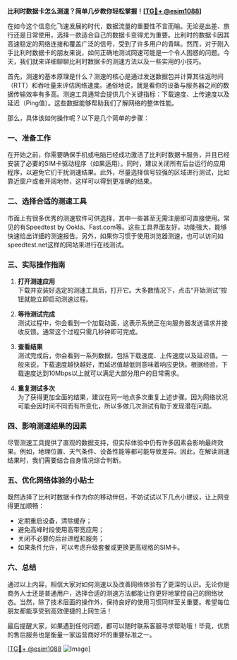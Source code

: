 **比利时数据卡怎么测速？简单几步教你轻松掌握！[[TG💪+ @esim1088](https://t.me/s/esim1088)]**

在如今这个信息化飞速发展的时代，数据流量的重要性不言而喻。无论是出差、旅行还是日常使用，选择一款适合自己的数据卡变得尤为重要。比利时的数据卡因其高速稳定的网络连接和覆盖广泛的信号，受到了许多用户的青睐。然而，对于刚入手比利时数据卡的朋友来说，如何正确地测试网速可能是一个令人困惑的问题。今天，我们就来详细聊聊比利时数据卡的测速方法以及一些实用的小技巧。

首先，测速的基本原理是什么？测速的核心是通过发送数据包并计算其往返时间（RTT）和吞吐量来评估网络速度。通俗地说，就是看你的设备与服务器之间的数据传输效率有多高。测速工具通常会提供几个关键指标：下载速度、上传速度以及延迟（Ping值）。这些数据能够帮助我们了解网络的整体性能。

那么，具体该如何操作呢？以下是几个简单的步骤：

### **一、准备工作**
在开始之前，你需要确保手机或电脑已经成功激活了比利时数据卡服务，并且已经安装了必要的SIM卡驱动程序（如果适用）。同时，建议关闭所有后台运行的应用程序，以避免它们干扰测速结果。此外，尽量选择信号较强的区域进行测试，比如靠近窗户或者开阔地带，这样可以得到更准确的结果。

### **二、选择合适的测速工具**
市面上有很多优秀的测速软件可供选择，其中一些甚至无需注册即可直接使用。常见的有Speedtest by Ookla、Fast.com等。这些工具界面友好，功能强大，能够快速给出详细的测速报告。另外，如果你习惯于使用浏览器测速，也可以访问如speedtest.net这样的网站来进行在线测试。

### **三、实际操作指南**
1. **打开测速应用**  
   下载并安装好选定的测速工具后，打开它。大多数情况下，点击“开始测试”按钮就能立即启动测速过程。
   
2. **等待测试完成**  
   测试过程中，你会看到一个加载动画，这表示系统正在向服务器发送请求并接收反馈。通常这个过程只需几秒钟即可完成。

3. **查看结果**  
   测试完成后，你会看到一系列数据，包括下载速度、上传速度以及延迟值。一般来说，下载速度越快越好，而延迟值越低则意味着响应更快。根据经验，下载速度达到10Mbps以上就可以满足大部分用户的日常需求。

4. **重复测试多次**  
   为了获得更加全面的结果，建议在同一地点多次重复上述步骤。因为网络状况可能会因时间不同而有所变化，所以多做几次测试有助于发现潜在问题。

### **四、影响测速结果的因素**
尽管测速工具提供了直观的数据支持，但实际体验中仍有许多因素会影响最终效果。例如，地理位置、天气条件、设备性能等都可能导致差异。因此，在解读测速结果时，我们需要结合自身情况综合判断。

### **五、优化网络体验的小贴士**
既然选择了比利时数据卡作为你的移动伴侣，不妨试试以下几点小建议，让上网变得更加顺畅：
- 定期重启设备，清除缓存；
- 避免高峰时段使用高带宽应用；
- 关闭不必要的后台进程和服务；
- 如果条件允许，可以考虑升级套餐或更换更高规格的SIM卡。

### **六、总结**
通过以上内容，相信大家对如何测速以及改善网络体验有了更深的认识。无论你是商务人士还是普通用户，选择合适的测速方法都能让你更好地掌控自己的网络状态。当然，除了技术层面的操作外，保持良好的使用习惯同样至关重要。希望每位朋友都能享受到高效便捷的上网生活！

最后提醒大家，如果遇到任何问题，都可以随时联系客服寻求帮助哦！毕竟，优质的售后服务也是衡量一家运营商好坏的重要标准之一。

[[TG💪+ @esim1088](https://t.me/s/esim1088) ![Image](https://i.postimg.cc/4NQfJmqS/Snipaste-2025-05-13-00-14-12.png)]